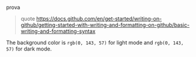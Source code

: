 prova
> quote
> https://docs.github.com/en/get-started/writing-on-github/getting-started-with-writing-and-formatting-on-github/basic-writing-and-formatting-syntax

 The background color is `rgb(0, 143, 57)` for light mode and `rgb(0, 143, 57)` for dark mode.
